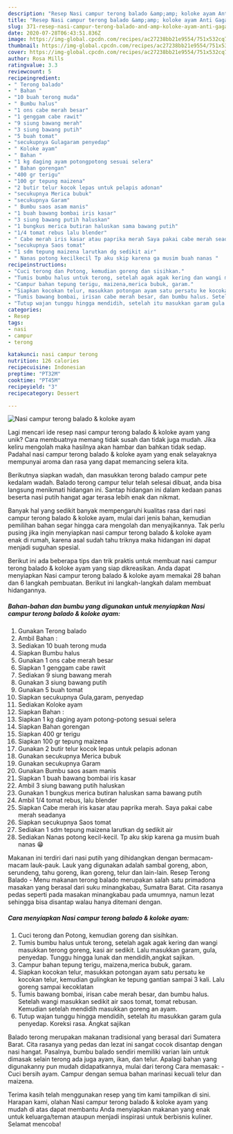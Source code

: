 ```yaml
---
description: "Resep Nasi campur terong balado &amp;amp; koloke ayam Anti Gagal"
title: "Resep Nasi campur terong balado &amp;amp; koloke ayam Anti Gagal"
slug: 371-resep-nasi-campur-terong-balado-and-amp-koloke-ayam-anti-gagal
date: 2020-07-28T06:43:51.836Z
image: https://img-global.cpcdn.com/recipes/ac27238bb21e9554/751x532cq70/nasi-campur-terong-balado-koloke-ayam-foto-resep-utama.jpg
thumbnail: https://img-global.cpcdn.com/recipes/ac27238bb21e9554/751x532cq70/nasi-campur-terong-balado-koloke-ayam-foto-resep-utama.jpg
cover: https://img-global.cpcdn.com/recipes/ac27238bb21e9554/751x532cq70/nasi-campur-terong-balado-koloke-ayam-foto-resep-utama.jpg
author: Rosa Mills
ratingvalue: 3.3
reviewcount: 5
recipeingredient:
- " Terong balado"
- " Bahan "
- "10 buah terong muda"
- " Bumbu halus"
- "1 ons cabe merah besar"
- "1 genggam cabe rawit"
- "9 siung bawang merah"
- "3 siung bawang putih"
- "5 buah tomat"
- "secukupnya Gulagaram penyedap"
- " Koloke ayam"
- " Bahan "
- "1 kg daging ayam potongpotong sesuai selera"
- " Bahan gorengan"
- "400 gr terigu"
- "100 gr tepung maizena"
- "2 butir telur kocok lepas untuk pelapis adonan"
- "secukupnya Merica bubuk"
- "secukupnya Garam"
- " Bumbu saos asam manis"
- "1 buah bawang bombai iris kasar"
- "3 siung bawang putih haluskan"
- "1 bungkus merica butiran haluskan sama bawang putih"
- "1/4 tomat rebus lalu blender"
- " Cabe merah iris kasar atau paprika merah Saya pakai cabe merah seadanya"
- "secukupnya Saos tomat"
- "1 sdm tepung maizena larutkan dg sedikit air"
- " Nanas potong kecilkecil Tp aku skip karena ga musim buah nanas "
recipeinstructions:
- "Cuci terong dan Potong, kemudian goreng dan sisihkan."
- "Tumis bumbu halus untuk terong, setelah agak agak kering dan wangi masukkan terong goreng, kasi air sedikit. Lalu masukkan garam, gula, penyedap. Tunggu hingga lunak dan mendidih,angkat sajikan."
- "Campur bahan tepung terigu, maizena,merica bubuk, garam."
- "Siapkan kocokan telur, masukkan potongan ayam satu persatu ke kocokan telur, kemudian gulingkan ke tepung gantian sampai 3 kali. Lalu goreng sampai kecoklatan"
- "Tumis bawang bombai, irisan cabe merah besar, dan bumbu halus. Setelah wangi masukkan sedikit air saos tomat, tomat rebusan. Kemudian setelah mendidih masukkan goreng an ayam."
- "Tutup wajan tunggu hingga mendidih, setelah itu masukkan garam gula penyedap. Koreksi rasa. Angkat sajikan"
categories:
- Resep
tags:
- nasi
- campur
- terong

katakunci: nasi campur terong 
nutrition: 126 calories
recipecuisine: Indonesian
preptime: "PT32M"
cooktime: "PT45M"
recipeyield: "3"
recipecategory: Dessert

---
```



![Nasi campur terong balado &amp; koloke ayam](https://img-global.cpcdn.com/recipes/ac27238bb21e9554/751x532cq70/nasi-campur-terong-balado-koloke-ayam-foto-resep-utama.jpg)

Lagi mencari ide resep nasi campur terong balado &amp; koloke ayam yang unik? Cara membuatnya memang tidak susah dan tidak juga mudah. Jika keliru mengolah maka hasilnya akan hambar dan bahkan tidak sedap. Padahal nasi campur terong balado &amp; koloke ayam yang enak selayaknya mempunyai aroma dan rasa yang dapat memancing selera kita.

Berikutnya siapkan wadah, dan masukkan terong balado campur pete kedalam wadah. Balado terong campur telur telah selesai dibuat, anda bisa langsung menikmati hidangan ini. Santap hidangan ini dalam kedaan panas beserta nasi putih hangat agar terasa lebih enak dan nikmat.

Banyak hal yang sedikit banyak mempengaruhi kualitas rasa dari nasi campur terong balado &amp; koloke ayam, mulai dari jenis bahan, kemudian pemilihan bahan segar hingga cara mengolah dan menyajikannya. Tak perlu pusing jika ingin menyiapkan nasi campur terong balado &amp; koloke ayam enak di rumah, karena asal sudah tahu triknya maka hidangan ini dapat menjadi suguhan spesial.


Berikut ini ada beberapa tips dan trik praktis untuk membuat nasi campur terong balado &amp; koloke ayam yang siap dikreasikan. Anda dapat menyiapkan Nasi campur terong balado &amp; koloke ayam memakai 28 bahan dan 6 langkah pembuatan. Berikut ini langkah-langkah dalam membuat hidangannya.

<!--inarticleads1-->

##### Bahan-bahan dan bumbu yang digunakan untuk menyiapkan Nasi campur terong balado &amp; koloke ayam:

1. Gunakan  Terong balado
1. Ambil  Bahan :
1. Sediakan 10 buah terong muda
1. Siapkan  Bumbu halus
1. Gunakan 1 ons cabe merah besar
1. Siapkan 1 genggam cabe rawit
1. Sediakan 9 siung bawang merah
1. Gunakan 3 siung bawang putih
1. Gunakan 5 buah tomat
1. Siapkan secukupnya Gula,garam, penyedap
1. Sediakan  Koloke ayam
1. Siapkan  Bahan :
1. Siapkan 1 kg daging ayam potong-potong sesuai selera
1. Siapkan  Bahan gorengan
1. Siapkan 400 gr terigu
1. Siapkan 100 gr tepung maizena
1. Gunakan 2 butir telur kocok lepas untuk pelapis adonan
1. Gunakan secukupnya Merica bubuk
1. Gunakan secukupnya Garam
1. Gunakan  Bumbu saos asam manis
1. Siapkan 1 buah bawang bombai iris kasar
1. Ambil 3 siung bawang putih haluskan
1. Gunakan 1 bungkus merica butiran haluskan sama bawang putih
1. Ambil 1/4 tomat rebus, lalu blender
1. Siapkan  Cabe merah iris kasar atau paprika merah. Saya pakai cabe merah seadanya
1. Siapkan secukupnya Saos tomat
1. Sediakan 1 sdm tepung maizena larutkan dg sedikit air
1. Sediakan  Nanas potong kecil-kecil. Tp aku skip karena ga musim buah nanas 😁


Makanan ini terdiri dari nasi putih yang dihidangkan dengan bermacam-macam lauk-pauk. Lauk yang digunakan adalah sambal goreng, abon, serundeng, tahu goreng, ikan goreng, telur dan lain-lain. Resep Terong Balado - Menu makanan terong balado merupakan salah satu primadona masakan yang berasal dari suku minangkabau, Sumatra Barat. Cita rasanya pedas seperti pada masakan minangkabau pada umumnya, namun lezat sehingga bisa disantap walau hanya ditemani dengan. 

<!--inarticleads2-->

##### Cara menyiapkan Nasi campur terong balado &amp; koloke ayam:

1. Cuci terong dan Potong, kemudian goreng dan sisihkan.
1. Tumis bumbu halus untuk terong, setelah agak agak kering dan wangi masukkan terong goreng, kasi air sedikit. Lalu masukkan garam, gula, penyedap. Tunggu hingga lunak dan mendidih,angkat sajikan.
1. Campur bahan tepung terigu, maizena,merica bubuk, garam.
1. Siapkan kocokan telur, masukkan potongan ayam satu persatu ke kocokan telur, kemudian gulingkan ke tepung gantian sampai 3 kali. Lalu goreng sampai kecoklatan
1. Tumis bawang bombai, irisan cabe merah besar, dan bumbu halus. Setelah wangi masukkan sedikit air saos tomat, tomat rebusan. Kemudian setelah mendidih masukkan goreng an ayam.
1. Tutup wajan tunggu hingga mendidih, setelah itu masukkan garam gula penyedap. Koreksi rasa. Angkat sajikan


Balado terong merupakan makanan tradisional yang berasal dari Sumatera Barat. Cita rasanya yang pedas dan lezat ini sangat cocok disantap dengan nasi hangat. Pasalnya, bumbu balado sendiri memiliki varian lain untuk dimasak selain terong ada juga ayam, ikan, dan telur. Apalagi bahan yang digunakanny pun mudah didapatkannya, mulai dari terong Cara memasak: - Cuci bersih ayam. Campur dengan semua bahan marinasi kecuali telur dan maizena. 

Terima kasih telah menggunakan resep yang tim kami tampilkan di sini. Harapan kami, olahan Nasi campur terong balado &amp; koloke ayam yang mudah di atas dapat membantu Anda menyiapkan makanan yang enak untuk keluarga/teman ataupun menjadi inspirasi untuk berbisnis kuliner. Selamat mencoba!
